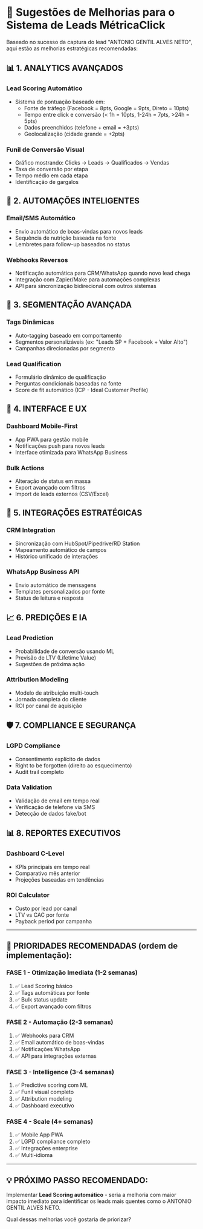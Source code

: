 # 🚀 Sugestões de Melhorias para o Sistema de Leads MétricaClick

Baseado no sucesso da captura do lead "ANTONIO GENTIL ALVES NETO", aqui estão as melhorias estratégicas recomendadas:

## 📊 **1. ANALYTICS AVANÇADOS**

### Lead Scoring Automático
- Sistema de pontuação baseado em:
  - Fonte de tráfego (Facebook = 8pts, Google = 9pts, Direto = 10pts)
  - Tempo entre click e conversão (< 1h = 10pts, 1-24h = 7pts, >24h = 5pts)
  - Dados preenchidos (telefone + email = +3pts)
  - Geolocalização (cidade grande = +2pts)

### Funil de Conversão Visual
- Gráfico mostrando: Clicks → Leads → Qualificados → Vendas
- Taxa de conversão por etapa
- Tempo médio em cada etapa
- Identificação de gargalos

## 📧 **2. AUTOMAÇÕES INTELIGENTES**

### Email/SMS Automático
- Envio automático de boas-vindas para novos leads
- Sequência de nutrição baseada na fonte
- Lembretes para follow-up baseados no status

### Webhooks Reversos
- Notificação automática para CRM/WhatsApp quando novo lead chega
- Integração com Zapier/Make para automações complexas
- API para sincronização bidirecional com outros sistemas

## 🎯 **3. SEGMENTAÇÃO AVANÇADA**

### Tags Dinâmicas
- Auto-tagging baseado em comportamento
- Segmentos personalizáveis (ex: "Leads SP + Facebook + Valor Alto")
- Campanhas direcionadas por segmento

### Lead Qualification
- Formulário dinâmico de qualificação
- Perguntas condicionais baseadas na fonte
- Score de fit automático (ICP - Ideal Customer Profile)

## 📱 **4. INTERFACE E UX**

### Dashboard Mobile-First
- App PWA para gestão mobile
- Notificações push para novos leads
- Interface otimizada para WhatsApp Business

### Bulk Actions
- Alteração de status em massa
- Export avançado com filtros
- Import de leads externos (CSV/Excel)

## 🔗 **5. INTEGRAÇÕES ESTRATÉGICAS**

### CRM Integration
- Sincronização com HubSpot/Pipedrive/RD Station
- Mapeamento automático de campos
- Histórico unificado de interações

### WhatsApp Business API
- Envio automático de mensagens
- Templates personalizados por fonte
- Status de leitura e resposta

## 📈 **6. PREDIÇÕES E IA**

### Lead Prediction
- Probabilidade de conversão usando ML
- Previsão de LTV (Lifetime Value)
- Sugestões de próxima ação

### Attribution Modeling
- Modelo de atribuição multi-touch
- Jornada completa do cliente
- ROI por canal de aquisição

## 🛡️ **7. COMPLIANCE E SEGURANÇA**

### LGPD Compliance
- Consentimento explícito de dados
- Right to be forgotten (direito ao esquecimento)
- Audit trail completo

### Data Validation
- Validação de email em tempo real
- Verificação de telefone via SMS
- Detecção de dados fake/bot

## 📊 **8. REPORTES EXECUTIVOS**

### Dashboard C-Level
- KPIs principais em tempo real
- Comparativo mês anterior
- Projeções baseadas em tendências

### ROI Calculator
- Custo por lead por canal
- LTV vs CAC por fonte
- Payback period por campanha

---

## 🎯 **PRIORIDADES RECOMENDADAS** (ordem de implementação):

### **FASE 1 - Otimização Imediata (1-2 semanas)**
1. ✅ Lead Scoring básico
2. ✅ Tags automáticas por fonte
3. ✅ Bulk status update
4. ✅ Export avançado com filtros

### **FASE 2 - Automação (2-3 semanas)**
1. ✅ Webhooks para CRM
2. ✅ Email automático de boas-vindas
3. ✅ Notificações WhatsApp
4. ✅ API para integrações externas

### **FASE 3 - Intelligence (3-4 semanas)**
1. ✅ Predictive scoring com ML
2. ✅ Funil visual completo
3. ✅ Attribution modeling
4. ✅ Dashboard executivo

### **FASE 4 - Scale (4+ semanas)**
1. ✅ Mobile App PWA
2. ✅ LGPD compliance completo
3. ✅ Integrações enterprise
4. ✅ Multi-idioma

---

## 💡 **PRÓXIMO PASSO RECOMENDADO:**

Implementar **Lead Scoring automático** - seria a melhoria com maior impacto imediato para identificar os leads mais quentes como o ANTONIO GENTIL ALVES NETO.

Qual dessas melhorias você gostaria de priorizar?
